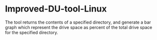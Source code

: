 # Improved-DU-tool-Linux
The tool returns the contents of a specified directory, and generate a bar graph which represent the drive space as percent of the total drive space for the specified directory.
